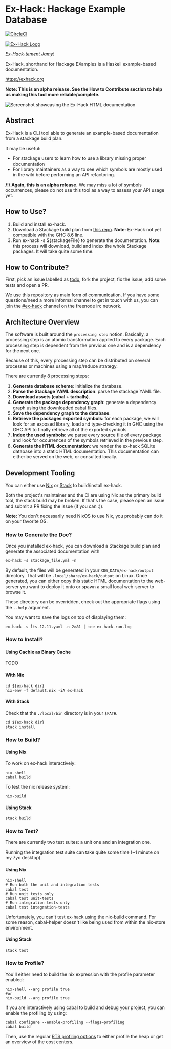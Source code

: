 # Ex-Hack: Hackage Example Database

[![CircleCI](https://circleci.com/gh/NinjaTrappeur/ex-hack.svg?style=svg)](https://circleci.com/gh/NinjaTrappeur/ex-hack)

[![Ex-Hack Logo](img/logo/ex-hack-full.svg)](https://exhack.org)

*[Ex-Hack-tement Jamy!](https://en.wikipedia.org/wiki/Jamy_Gourmaud)*

Ex-Hack, shorthand for Hackage EXamples is a Haskell
example-based documentation.

https://exhack.org

**Note: This is an alpha release. See the How to Contribute section to help us
making this tool more reliable/complete.**

![Screenshot showcasing the Ex-Hack HTML documentation](img/gh-screenshot.jpg)

## Abstract

Ex-Hack is a CLI tool able to generate an example-based documentation from a
stackage build plan.

It may be useful:

- For stackage users to learn how to use a library missing proper documentation 
- For library maintainers as a way to see which symbols are mostly used in the
  wild before performing an API refactoring.

**/!\ Again, this is an alpha release.** We may miss a lot of symbols
occurrences, please do not use this tool as a way to assess your API usage yet.

## How to Use?

1. Build and install ex-hack.
1. Download a Stackage build plan from [this
   repo](https://github.com/commercialhaskell/lts-haskell). **Note**: Ex-Hack
   not yet compatible with the GHC 8.6 line.
1. Run ex-hack -s ${stackageFile} to generate the documentation. **Note**: this
   process will download, build and index the whole Stackage packages. It will
   take quite some time.  

## How to Contribute?

First, pick an issue labelled as
[todo](https://github.com/NinjaTrappeur/ex-hack/issues?q=is%3Aissue+is%3Aopen+label%3ATodo),
fork the project, fix the issue, add some tests and open a PR.

We use this repository as main form of communication. If you have some
questions/need a more informal channel to get in touch with us, you can join
the [#ex-hack](http://webchat.freenode.net?channels=%23ex-hack) channel on the
freenode irc network.

## Architecture Overview

The software is built around the `processing step` notion. Basically, a
processing step is an atomic transformation applied to every package. Each
processing step is dependent from the previous one and is a dependency for the
next one.

Because of this, every processing step can be distributed on several processes
or machines using a map/reduce strategy.

There are currently 8 processing steps:

1. **Generate database scheme**: initialize the database.
2. **Parse the Stackage YAML description**: parse the stackage YAML file.
3. **Download assets (cabal + tarballs)**.
4. **Generate the package dependency graph**: generate a dependency graph using
   the downloaded cabal files.
5. **Save the dependency graph to the database**.
6. **Retrieve the packages exported symbols**: for each package, we will look
   for an exposed library, load and type-checking it in GHC using the GHC API to
   finally retrieve all of the exported symbols.
7. **Index the used symbols**: we parse every source file of every package and
   look for occurrences of the symbols retrieved in the previous step.
8. **Generate the HTML documentation**: we render the ex-hack SQLite database
   into a static HTML documentation. This documentation can either be served on
   the web, or consulted locally.


## Development Tooling

You can either use [Nix](https://nixos.org/nix/) or
[Stack](https://hackage.haskell.org/package/stack) to build/install ex-hack.

Both the project's maintainer and the CI are using Nix as the primary build
tool, the stack build may be broken. If that's the case, please open an issue
and submit a PR fixing the issue (if you can :)).

**Note:** You don't necessarily need NixOS to use Nix, you probably can do it on your
favorite OS.

### How to Generate the Doc?

Once you installed ex-hack, you can download a Stackage build plan and generate
the associated documentation with

```
ex-hack -s stackage_file.yml -n
```

By default, the files will be generated in your `XDG_DATA/ex-hack/output` directory.
That will be `.local/share/ex-hack/output` on Linux. Once generated, you can
either copy this static HTML documentation to the web-server you want to deploy
it onto or spawn a small local web-server to browse it.

These directory can be overridden, check out the appropriate flags using the
`--help` argument.

You may want to save the logs on top of displaying them:

```
ex-hack -s lts-12.11.yaml -n 2>&1 | tee ex-hack-run.log
```

### How to Install?

#### Using Cachix as Binary Cache

TODO

#### With Nix

```
cd ${ex-hack dir}
nix-env -f default.nix -iA ex-hack
```

#### With Stack

Check that the `./local/bin` directory is in your `$PATH`.  

```
cd ${ex-hack dir}
stack install
```

### How to Build?

#### Using Nix

To work on ex-hack interactively:

```
nix-shell 
cabal build
```

To test the nix release system:

```
nix-build
```

#### Using Stack

```
stack build
```

### How to Test? 

There are currently two test suites: a unit one and an integration one.

Running the integration test suite can take quite some time (~1 minute on my
7yo desktop). 

#### Using Nix

```
nix-shell 
# Run both the unit and integration tests
cabal test
# Run unit tests only
cabal test unit-tests
# Run integration tests only
cabal test integration-tests
```

Unfortunately, you can't test ex-hack using the nix-build command. For some
reason, cabal-helper doesn't like being used from within the nix-store
environment.

#### Using Stack

```
stack test
```

### How to Profile?

You'll either need to build the nix expression with the profile parameter
enabled:

```
nix-shell --arg profile true
#or
nix-build --arg profile true
```
If you are interactively using cabal to build and debug your project, you can
enable the profiling by using:

```
cabal configure --enable-profiling --flags=profiling
cabal build
```

Then, use the regular [RTS profiling
options](https://downloads.haskell.org/~ghc/latest/docs/html/users_guide/profiling.html)
to either profile the heap or get an overview of the cost centers.
